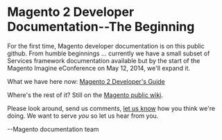 Magento 2 Developer Documentation--The Beginning
=======

For the first time, Magento developer documentation is on this public github.
From humble beginnings ... currently we have a small subset of Services framework
documentation available but by the start of the Magento Imagine eConference on
May 12, 2014, we'll expand it.

What we have here now: [Magento 2 Developer's Guide](http://magento.github.io/devdocs/guides/m2devgde/V1.0.0.0/Default.htm)

Where's the rest of it? Still on the [Magento public wiki](http://wiki.magento.com/). 

Please look around, send us comments, [let us know](mailto:DL-Magento-Doc-Feedback@ebay.com) how you think we're doing.
We want to serve _you_ so let us hear from you.

--Magento documentation team
